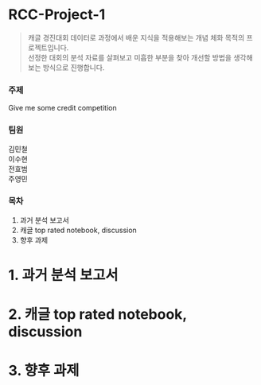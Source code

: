 # RCC-Project-1
> 캐글 경진대회 데이터로 과정에서 배운 지식을 적용해보는 개념 체화 목적의 프로젝트입니다.  
> 선정한 대회의 분석 자료를 살펴보고 미흡한 부분을 찾아 개선할 방법을 생각해보는 방식으로 진행합니다.  


### 주제
Give me some credit competition


### 팀원
김민철  
이수현  
전효범  
주영민  


### 목차
1. 과거 분석 보고서
2. 캐글 top rated notebook, discussion
3. 향후 과제


# 1. 과거 분석 보고서



# 2. 캐글 top rated notebook, discussion



# 3. 향후 과제



